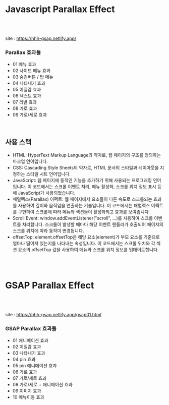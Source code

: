 <h1>Javascript Parallax Effect</h1>

<br><br>

site : https://hhh-gsap.netlify.app/

<h3>Parallax 효과들</h3>

<ul>
  <li>01 메뉴 효과</li>
  <li>02 사이드 메뉴 효과</li>
  <li>03 숨김버튼 / 탑 메뉴</li>
  <li>04 나타내기 효과</li>
  <li>05 이질감 효과</li>
  <li>06 텍스트 효과</li>
  <li>07 리빌 효과</li>
  <li>08 가로 효과</li>
  <li>09 가로/세로 효과</li>
</ul>
<br>

## 사용 스택

<ul>
  <li>HTML: HyperText Markup Language의 약자로, 웹 페이지의 구조를 정의하는 마크업 언어입니다.</li>
  <li>CSS: Cascading Style Sheets의 약자로, HTML 문서의 스타일과 레이아웃을 지정하는 스타일 시트 언어입니다.</li>
  <li>JavaScript: 웹 페이지에 동적인 기능을 추가하기 위해 사용되는 프로그래밍 언어입니다. 이 코드에서는 스크롤 이벤트 처리, 메뉴 활성화, 스크롤 위치 정보 표시 등에 JavaScript가 사용되었습니다.</li>
  <li>패럴랙스(Parallax) 이펙트: 웹 페이지에서 요소들이 다른 속도로 스크롤되는 효과를 사용하여 깊이와 움직임을 연출하는 기술입니다. 이 코드에서는 패럴랙스 이펙트를 구현하여 스크롤에 따라 메뉴와 섹션들이 활성화되고 효과를 보여줍니다.</li>
  <li>Scroll Event: window.addEventListener("scroll", ...)를 사용하여 스크롤 이벤트를 처리합니다. 스크롤이 발생할 때마다 해당 이벤트 핸들러가 호출되어 페이지의 스크롤 위치에 따라 동작이 변경됩니다.</li>
  <li>offsetTop: element.offsetTop은 해당 요소(element)가 부모 요소를 기준으로 얼마나 떨어져 있는지를 나타내는 속성입니다. 이 코드에서는 스크롤 위치와 각 섹션 요소의 offsetTop 값을 사용하여 메뉴와 스크롤 위치 정보를 업데이트합니다.</li>
</ul>
<br><br>
<h1>GSAP Parallax Effect</h1>

<br><br>

site : https://hhh-gsap.netlify.app/gsap01.html

<h3>GSAP Parallax 효과들</h3>

<ul>
  <li>01 애니메이션 효과</li>
  <li>02 이질감 효과</li>
  <li>03 나타내기 효과</li>
  <li>04 pin 효과</li>
  <li>05 pin 애니메이션 효과</li>
  <li>06 가로 효과</li>
  <li>07 가로/세로 효과</li>
  <li>08 가로/세로 + 애니메이션 효과</li>
  <li>09 이미지 효과</li>
  <li>10 메뉴이동 효과</li>
</ul>
